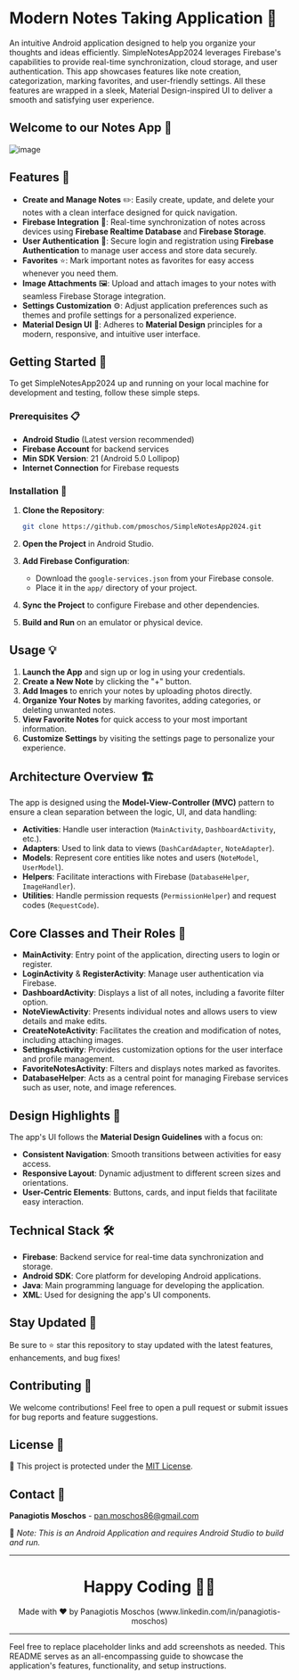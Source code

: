
# Modern Notes Taking Application 📝

An intuitive Android application designed to help you organize your thoughts and ideas efficiently. SimpleNotesApp2024 leverages Firebase's capabilities to provide real-time synchronization, cloud storage, and user authentication. This app showcases features like note creation, categorization, marking favorites, and user-friendly settings. All these features are wrapped in a sleek, Material Design-inspired UI to deliver a smooth and satisfying user experience.

## Welcome to our Notes App 📸

![image](https://github.com/user-attachments/assets/bef22c27-af4f-4a4b-af7e-892cee39e59b)

## Features 🌟

- **Create and Manage Notes** ✏️: Easily create, update, and delete your notes with a clean interface designed for quick navigation.
- **Firebase Integration** 🔄: Real-time synchronization of notes across devices using **Firebase Realtime Database** and **Firebase Storage**.
- **User Authentication** 🔐: Secure login and registration using **Firebase Authentication** to manage user access and store data securely.
- **Favorites** ⭐: Mark important notes as favorites for easy access whenever you need them.
- **Image Attachments** 🖼️: Upload and attach images to your notes with seamless Firebase Storage integration.
- **Settings Customization** ⚙️: Adjust application preferences such as themes and profile settings for a personalized experience.
- **Material Design UI** 🎨: Adheres to **Material Design** principles for a modern, responsive, and intuitive user interface.

## Getting Started 🚀

To get SimpleNotesApp2024 up and running on your local machine for development and testing, follow these simple steps.

### Prerequisites 📋

- **Android Studio** (Latest version recommended)
- **Firebase Account** for backend services
- **Min SDK Version**: 21 (Android 5.0 Lollipop)
- **Internet Connection** for Firebase requests

### Installation 🔧

1. **Clone the Repository**:

    ```bash
    git clone https://github.com/pmoschos/SimpleNotesApp2024.git
    ```

2. **Open the Project** in Android Studio.
3. **Add Firebase Configuration**:
    - Download the `google-services.json` from your Firebase console.
    - Place it in the `app/` directory of your project.

4. **Sync the Project** to configure Firebase and other dependencies.
5. **Build and Run** on an emulator or physical device.

## Usage 💡

1. **Launch the App** and sign up or log in using your credentials.
2. **Create a New Note** by clicking the "+" button.
3. **Add Images** to enrich your notes by uploading photos directly.
4. **Organize Your Notes** by marking favorites, adding categories, or deleting unwanted notes.
5. **View Favorite Notes** for quick access to your most important information.
6. **Customize Settings** by visiting the settings page to personalize your experience.

## Architecture Overview 🏗️

The app is designed using the **Model-View-Controller (MVC)** pattern to ensure a clean separation between the logic, UI, and data handling:

- **Activities**: Handle user interaction (`MainActivity`, `DashboardActivity`, etc.).
- **Adapters**: Used to link data to views (`DashCardAdapter`, `NoteAdapter`).
- **Models**: Represent core entities like notes and users (`NoteModel`, `UserModel`).
- **Helpers**: Facilitate interactions with Firebase (`DatabaseHelper`, `ImageHandler`).
- **Utilities**: Handle permission requests (`PermissionHelper`) and request codes (`RequestCode`).

## Core Classes and Their Roles 📜

- **MainActivity**: Entry point of the application, directing users to login or register.
- **LoginActivity** & **RegisterActivity**: Manage user authentication via Firebase.
- **DashboardActivity**: Displays a list of all notes, including a favorite filter option.
- **NoteViewActivity**: Presents individual notes and allows users to view details and make edits.
- **CreateNoteActivity**: Facilitates the creation and modification of notes, including attaching images.
- **SettingsActivity**: Provides customization options for the user interface and profile management.
- **FavoriteNotesActivity**: Filters and displays notes marked as favorites.
- **DatabaseHelper**: Acts as a central point for managing Firebase services such as user, note, and image references.

## Design Highlights 🎨

The app's UI follows the **Material Design Guidelines** with a focus on:

- **Consistent Navigation**: Smooth transitions between activities for easy access.
- **Responsive Layout**: Dynamic adjustment to different screen sizes and orientations.
- **User-Centric Elements**: Buttons, cards, and input fields that facilitate easy interaction.

## Technical Stack 🛠️

- **Firebase**: Backend service for real-time data synchronization and storage.
- **Android SDK**: Core platform for developing Android applications.
- **Java**: Main programming language for developing the application.
- **XML**: Used for designing the app's UI components.

## Stay Updated 📢

Be sure to ⭐ star this repository to stay updated with the latest features, enhancements, and bug fixes!

## Contributing 🤝

We welcome contributions! Feel free to open a pull request or submit issues for bug reports and feature suggestions.

## License 📄

🔐 This project is protected under the [MIT License](https://mit-license.org/).

## Contact 📧

**Panagiotis Moschos** - [pan.moschos86@gmail.com](mailto:pan.moschos86@gmail.com)

🔗 *Note: This is an Android Application and requires Android Studio to build and run.*

---

<h1 align="center">Happy Coding 👨‍💻</h1>

<p align="center">
  Made with ❤️ by Panagiotis Moschos (www.linkedin.com/in/panagiotis-moschos)
</p>

---

Feel free to replace placeholder links and add screenshots as needed. This README serves as an all-encompassing guide to showcase the application's features, functionality, and setup instructions.
